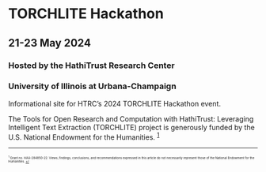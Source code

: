 # TORCHLITE Hackathon 
## 21-23 May 2024
### Hosted by the HathiTrust Research Center
### University of Illinois at Urbana-Champaign

Informational site for HTRC’s 2024 TORCHLITE Hackathon event.

The Tools for Open Research and Computation with HathiTrust: Leveraging Intelligent Text Extraction (TORCHLITE) project is generously funded by the U.S. National Endowment for the Humanities. <sup id="a1">[1](#f1)</sup>

---

<span style="font-size:6px;"><sup id="f1">1</sup> Grant no. HAA-284850-22. Views, findings, conclusions, and recommendations expressed in this article do not
necessarily represent those of the National Endowment for the Humanities. [↩](#a1)</span>



